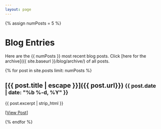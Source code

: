 ```yaml
---
layout: page
---
```


{% assign numPosts = 5 %}

# Blog Entries

Here are the {{ numPosts }} most recent blog posts. Click [here for the archive]({{ site.baseurl }}/blog/archive/) of all posts.

{% for post in site.posts limit: numPosts %}
## [{{ post.title | escape }}]({{ post.url}}) <small>{{ post.date | date: "%b %-d, %Y" }}</small>

{{ post.excerpt | strip_html }}

[<a href="{{ post.url }}">View&nbsp;Post</a>]

{% endfor %}